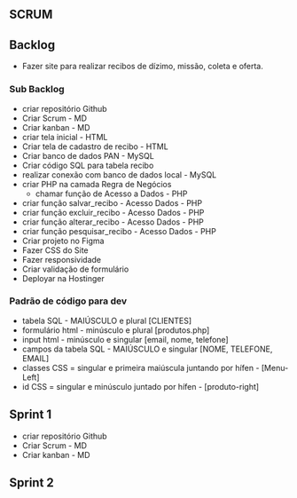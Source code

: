 ## SCRUM

## Backlog

- Fazer site para realizar recibos de dízimo, missão, coleta e oferta.

### Sub Backlog
- criar repositório Github
- Criar Scrum - MD
- Criar kanban - MD
- criar tela inicial - HTML
- Criar tela de cadastro de recibo - HTML
- Criar banco de dados PAN - MySQL
- Criar código SQL para tabela recibo
- realizar conexão com banco de dados local - MySQL
- criar PHP na camada Regra de Negócios
  - chamar função de Acesso a Dados - PHP
- criar função salvar_recibo - Acesso Dados - PHP
- criar função excluir_recibo - Acesso Dados - PHP
- criar função alterar_recibo - Acesso Dados - PHP
- criar função pesquisar_recibo - Acesso Dados - PHP
- Criar projeto no Figma
- Fazer CSS do Site
- Fazer responsividade
- Criar validação de formulário
- Deployar na Hostinger

### Padrão de código para dev
- tabela SQL - MAIÚSCULO e plural [CLIENTES]
- formulário html - minúsculo e plural [produtos.php]
- input html - minúsculo e singular [email, nome, telefone]
- campos da tabela SQL - MAIÚSCULO e singular [NOME, TELEFONE, EMAIL]
- classes CSS = singular e primeira maiúscula juntando por hífen - [Menu-Left]
- id CSS = singular e minúsculo juntado por hífen - [produto-right]

## Sprint 1
- criar repositório Github
- Criar Scrum - MD
- Criar kanban - MD

## Sprint 2
